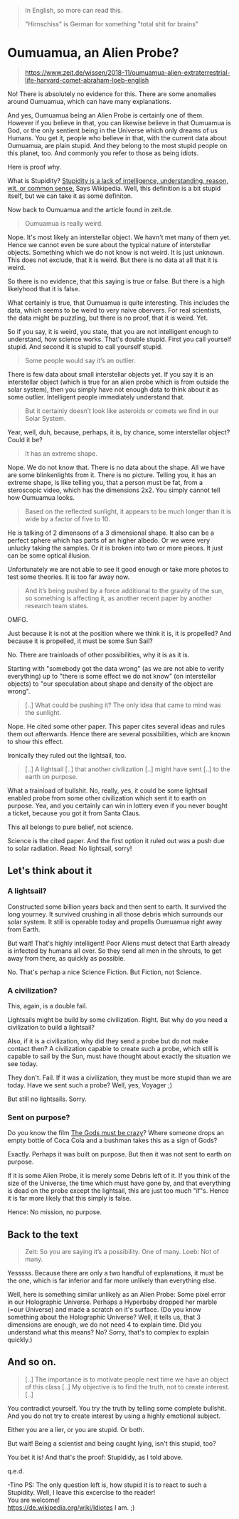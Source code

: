 > In English, so more can read this.
>
> "Hirnschiss" is German for something "total shit for brains"

# Oumuamua, an Alien Probe?

> https://www.zeit.de/wissen/2018-11/oumuamua-alien-extraterrestrial-life-harvard-comet-abraham-loeb-english

No!  There is absolutely no evidence for this.  There are some anomalies around Oumuamua, which can have many explanations.

And yes, Oumuamua being an Alien Probe is certainly one of them.
However if you believe in that, you can likewise believe in that Oumuamua is God,
or the only sentient being in the Universe which only dreams of us Humans.
You get it, people who believe in that, with the current data about Oumuamua, are plain stupid.
And they belong to the most stupid people on this planet, too.
And commonly you refer to those as being idiots.

Here is proof why.

What is Stupidity?
[Stupidity is a lack of intelligence, understanding, reason, wit, or common sense.](https://en.wikipedia.org/wiki/Stupidity)
Says Wikipedia.  Well, this definition is a bit stupid itself, but we can take it as some definiton.

Now back to Oumuamua and the article found in zeit.de.

> Oumuamua is really weird.

Nope.  It's most likely an interstellar object.  We havn't met many of them yet.
Hence we cannot even be sure about the typical nature of interstellar objects.
Something which we do not know is not weird.  It is just unknown.
This does not exclude, that it is weird.  But there is no data at all that it is weird.

So there is no evidence, that this saying is true or false.  But there is a high likelyhood that it is false.

What certainly is true, that Oumuamua is quite interesting.
This includes the data, which seems to be weird to very naive obervers.
For real scientists, the data might be puzzling, but there is no proof, that it is weird.  Yet.

So if you say, it is weird, you state, that you are not intelligent enough to understand, how science works.
That's double stupid.  First you call yourself stupid.  And second it is stupid to call yourself stupid.

> Some people would say it’s an outlier.

There is few data about small interstellar objects yet.
If you say it is an interstellar object (which is true for an alien probe which is from outside the solar system),
then you simply have not enough data to think about it as some outlier.
Intelligent people immediately understand that.

> But it certainly doesn’t look like asteroids or comets we find in our Solar System.

Year, well, duh, because, perhaps, it is, by chance, some interstellar object?  Could it be?

> It has an extreme shape.

Nope.  We do not know that.  There is no data about the shape.  All we have are some blinkenlights from it.
There is no picture.  Telling you, it has an extreme shape, is like telling you, that a person must be fat,
from a steroscopic video, which has the dimensions 2x2.  You simply cannot tell how Oumuamua looks.

> Based on the reflected sunlight, it appears to be much longer than it is wide by a factor of five to 10.

He is talking of 2 dimensons of a 3 dimensional shape.
It also can be a perfect sphere which has parts of an higher albedo.
Or we were very unlucky taking the samples.
Or it is broken into two or more pieces.
It just can be some optical illusion.

Unfortunately we are not able to see it good enough or take more photos to test some theories.  It is too far away now.

> And it’s being pushed by a force additional to the gravity of the sun,
> so something is affecting it, as another recent paper by another research team states.

OMFG.

Just because it is not at the position where we think it is, it is propelled?
And because it is propelled, it must be some Sun Sail?

No.  There are trainloads of other possibilities, why it is as it is.

Starting with "somebody got the data wrong" (as we are not able to verify everything)
up to "there is some effect we do not know" (on interstellar objects)
to "our speculation about shape and density of the object are wrong".

> [..]
> What could be pushing it? The only idea that came to mind was the sunlight.

Nope.  He cited some other paper.  This paper cites several ideas and rules them out afterwards.
Hence there are several possibilities, which are known to show this effect.

Ironically they ruled out the lightsail, too.



> [..]
> A lightsail
> [..]
> that another civilization
> [..]
> might have sent
> [..]
> to the earth on purpose.

What a trainload of bullshit.
No, really, yes, it could be some lightsail enabled probe from some other civilization which sent it to earth on purpose.
Yea, and you certainly can win in lottery even if you never bought a ticket, because you got it from Santa Claus.

This all belongs to pure belief, not science.

Science is the cited paper.  And the first option it ruled out was a push due to solar radiation.
Read:  No lightsail, sorry!


## Let's think about it

### A lightsail?

Constructed some billion years back and then sent to earth.  It survived the long yourney.
It survived crushing in all those debris which surrounds our solar system.
It still is operable today and propells Oumuamua right away from Earth.

But wait!  That's highly intelligent!
Poor Aliens must detect that Earth already is infected by humans all over.
So they send all men in the shrouts, to get away from there, as quickly as possible.

No.  That's perhap a nice Science Fiction.  But Fiction, not Science.

### A civilization?

This, again, is a double fail.

Lightsails might be build by some civilization.  Right.
But why do you need a civilization to build a lightsail?

Also, if it is a civilization, why did they send a probe but do not make contact then?
A civilization capable to create such a probe, which still is capable to sail by the Sun,
must have thought about exactly the situation we see today.

They don't.  Fail.  If it was a civilization, they must be more stupid than we are today.
Have we sent such a probe?  Well, yes, Voyager ;)

But still no lightsails.  Sorry.


### Sent on purpose?

Do you know the film [The Gods must be crazy](https://www.imdb.com/title/tt0080801/)?
Where someone drops an empty bottle of Coca Cola and a bushman takes this as a sign of Gods?

Exactly.  Perhaps it was built on purpose.  But then it was not sent to earth on purpose.

If it is some Alien Probe, it is merely some Debris left of it.
If you think of the size of the Universe,
the time which must have gone by,
and that everything is dead on the probe except the lightsail,
this are just too much "if"s.
Hence it is far more likely that this simply is false.

Hence:  No mission, no purpose.

## Back to the text

> Zeit: So you are saying it’s a possibility. One of many.
> Loeb: Not of many.

Yesssss.  Because there are only a two handful of explanations, it must be the one,
which is far inferior and far more unlikely than everything else.

Well, here is something similar unlikely as an Alien Probe:
Some pixel error in our Holographic Universe.
Perhaps a Hyperbaby dropped her marble (=our Universe) and made a scratch on it's surface.
(Do you know something about the Holographic Universe?
Well, it tells us, that 3 dimensions are enough, we do not need 4 to explain time.
Did you understand what this means?  No?  Sorry, that's to complex to explain quickly.)

## And so on.

> [..]
> The importance is to motivate people next time we have an object of this class
> [..]
> My objective is to find the truth, not to create interest.
> [..]

You contradict yourself.  You try the truth by telling some complete bullshit.
And you do not try to create interest by using a highly emotional subject.

Either you are a lier, or you are stupid.  Or both.

But wait!  Being a scientist and being caught lying, isn't this stupid, too?

You bet it is!  And that's the proof:  Stupididy, as I told above.

q.e.d.

-Tino
PS: The only question left is, how stupid it is to react to such a Stupidity.
Well, I leave this excercise to the reader!  
You are welcome!  
https://de.wikipedia.org/wiki/Idiotes I am. ;)

